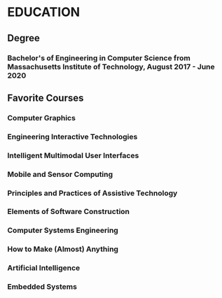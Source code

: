 # EDUCATION
## Degree
### Bachelor's of Engineering in Computer Science from Massachusetts Institute of Technology, August 2017 - June 2020

## Favorite Courses
### Computer Graphics
### Engineering Interactive Technologies
### Intelligent Multimodal User Interfaces
### Mobile and Sensor Computing
### Principles and Practices of Assistive Technology
### Elements of Software Construction
### Computer Systems Engineering
### How to Make (Almost) Anything
### Artificial Intelligence
### Embedded Systems